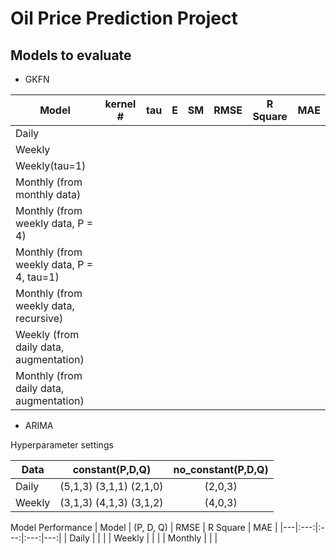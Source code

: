 # Oil Price Prediction Project


## Models to evaluate

-  GKFN

| Model  | kernel # | tau | E | SM |  RMSE | R Square |  MAE |
|---|:---:|:---:|:---:|:---:|:---:|:---:|---:|
| Daily | | | | | | | |
| Weekly | | | | | | | |
| Weekly(tau=1) | | | | | | | |
| Monthly (from monthly data) | | | | | | | | 
| Monthly (from weekly data, P = 4) | | | | | | | |
| Monthly (from weekly data, P = 4, tau=1) | | | | | | | |
| Monthly (from weekly data, recursive) | | | | | | | | 
| Weekly (from daily data, augmentation) | | | | | | | |
| Monthly (from daily data, augmentation) | | | | | | | |

- ARIMA

Hyperparameter settings

| Data  | constant(P,D,Q) | no_constant(P,D,Q)|
|---|:---:|:---:|
| Daily | (5,1,3) (3,1,1) (2,1,0) | (2,0,3) |
| Weekly | (3,1,3) (4,1,3) (3,1,2) | (4,0,3) | 


Model Performance
| Model  | (P, D, Q) | RMSE | R Square |  MAE |
|---|:---:|:---:|:---:|---:|
| Daily | | | 
| Weekly | | | 
| Monthly | | | 
